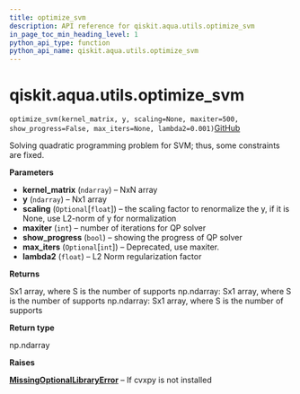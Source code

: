 ```yaml
---
title: optimize_svm
description: API reference for qiskit.aqua.utils.optimize_svm
in_page_toc_min_heading_level: 1
python_api_type: function
python_api_name: qiskit.aqua.utils.optimize_svm
---
```


# qiskit.aqua.utils.optimize\_svm

<span id="qiskit.aqua.utils.optimize_svm" />

`optimize_svm(kernel_matrix, y, scaling=None, maxiter=500, show_progress=False, max_iters=None, lambda2=0.001)`[GitHub](https://github.com/qiskit-community/qiskit-aqua/tree/stable/0.9/qiskit/aqua/utils/qp_solver.py "view source code")

Solving quadratic programming problem for SVM; thus, some constraints are fixed.

**Parameters**

*   **kernel\_matrix** (`ndarray`) – NxN array
*   **y** (`ndarray`) – Nx1 array
*   **scaling** (`Optional`\[`float`]) – the scaling factor to renormalize the y, if it is None, use L2-norm of y for normalization
*   **maxiter** (`int`) – number of iterations for QP solver
*   **show\_progress** (`bool`) – showing the progress of QP solver
*   **max\_iters** (`Optional`\[`int`]) – Deprecated, use maxiter.
*   **lambda2** (`float`) – L2 Norm regularization factor

**Returns**

Sx1 array, where S is the number of supports np.ndarray: Sx1 array, where S is the number of supports np.ndarray: Sx1 array, where S is the number of supports

**Return type**

np.ndarray

**Raises**

[**MissingOptionalLibraryError**](qiskit.aqua.MissingOptionalLibraryError "qiskit.aqua.MissingOptionalLibraryError") – If cvxpy is not installed

